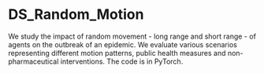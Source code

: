 # DS_Random_Motion
We study the impact of random movement - long range and short range - of agents on the outbreak of an epidemic. We evaluate various scenarios 
representing different motion patterns, public health measures and non-pharmaceutical interventions. The code is in PyTorch. 
